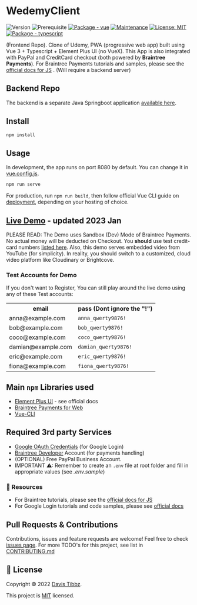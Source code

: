 # WedemyClient

![Version](https://img.shields.io/badge/version-1.2.0-blue.svg?cacheSeconds=2592000)
![Prerequisite](https://img.shields.io/badge/node-16.x-blue.svg)
[![Package - vue](https://img.shields.io/github/package-json/dependency-version/Longwater1234/wedemyclient/vue?color=blue)](https://www.npmjs.com/package/vue)
[![Maintenance](https://img.shields.io/badge/Maintained%3F-yes-green.svg)](https://github.com/Longwater1234/WedemyClient/graphs/commit-activity)
[![License: MIT](https://img.shields.io/github/license/Longwater1234/WedemyClient)](https://github.com/Longwater1234/WedemyClient/blob/master/LICENSE)
[![Package - typescript](https://img.shields.io/github/package-json/dependency-version/Longwater1234/wedemyclient/dev/typescript?color=blue)](https://www.npmjs.com/package/typescript)

(Frontend Repo). Clone of Udemy, PWA (progressive web app) built using Vue 3 + Typescript + Element Plus UI (no VueX).
This App is also integrated with PayPal and CreditCard checkout (both powered by **Braintree Payments**). For Braintree
Payments tutorials and samples, please see
the [official docs for JS](https://developer.paypal.com/braintree/docs/guides/drop-in/setup-and-integration/javascript/v3)
. (Will require a backend server)

## Backend Repo

The backend is a separate Java Springboot application [available here](https://github.com/Longwater1234/WedemyServer).

## Install

```sh
npm install
```

## Usage

In development, the app runs on port 8080 by default. You can change it in [vue.config.js](vue.config.js).

```sh
npm run serve
```

For production, run `npm run build`, then follow official Vue CLI guide
on [deployment](https://cli.vuejs.org/guide/deployment.html), depending on your hosting of choice.

## [Live Demo](https://wedemy.up.railway.app/) - updated 2023 Jan

PLEASE READ: The Demo uses Sandbox (Dev) Mode of Braintree Payments. No actual money will be deducted on Checkout. You
**should** use test credit-card
numbers [listed here](https://developer.paypal.com/braintree/docs/guides/credit-cards/testing-go-live/java). Also, this
demo serves embedded video from YouTube (for simplicity). In reality, you should switch to a customized, cloud video
platform like Cloudinary or Brightcove.

### Test Accounts for Demo

If you don't want to Register, You can still play around the live demo using any of these Test accounts:

<table>
    <tr>
        <th>email</th>
        <th>pass (Dont ignore the "!")</th>
    </tr>
    <tr>
        <td>anna@example.com</td>
        <td><code>anna_qwerty9876!</code></td>
    </tr>
    <tr>
        <td>bob@example.com</td>
        <td><code>bob_qwerty9876!</code></td>
    </tr>
    <tr>
        <td>coco@example.com</td>
        <td><code>coco_qwerty9876!</code></td>
    </tr>
    <tr>
        <td>damian@example.com</td>
        <td><code>damian_qwerty9876!</code></td>
    </tr>
    <tr>
        <td>eric@example.com</td>
        <td><code>eric_qwerty9876!</code></td>
    </tr> 
    <tr>
        <td>fiona@example.com</td>
        <td><code>fiona_qwerty9876!</code></td>
    </tr>
</table>

## Main `npm` Libraries used

- [Element Plus UI](https://element-plus.org/en-US/) - see official docs
- [Braintree Payments for Web](https://www.npmjs.com/package/braintree-web-drop-in)
- [Vue-CLI](https://www.npmjs.com/package/@vue/cli)

## Required 3rd party Services

- [Google OAuth Credentials](https://console.developers.google.com/apis/credentials) (for Google Login)
- [Braintree Developer](https://developer.paypal.com/braintree/docs) Account (for payments handling)
- (OPTIONAL) Free PayPal Business Account.
- IMPORTANT ⚠: Remember to create an `.env` file at root folder and fill in appropriate values (see _.env.sample_)

### 📕 Resources

- For Braintree tutorials, please see
  the [official docs for JS](https://developer.paypal.com/braintree/docs/guides/drop-in/setup-and-integration/javascript/v3)
- For Google Login tutorials and code samples, please
  see [official docs]( https://developers.google.com/identity/sign-in/web/sign-in)

## Pull Requests & Contributions

Contributions, issues and feature requests are welcome!
Feel free to check [issues page](https://github.com//Longwater1234/WedemyClient/issues). For more TODO's for this
project, see list in [CONTRIBUTING.md](CONTRIBUTING.md)

## 📝 License

Copyright © 2022 [Davis Tibbz](https://github.com/Longwater1234).

This project is [MIT](https://github.com/Longwater1234/WedemyClient/blob/master/LICENSE) licensed.
